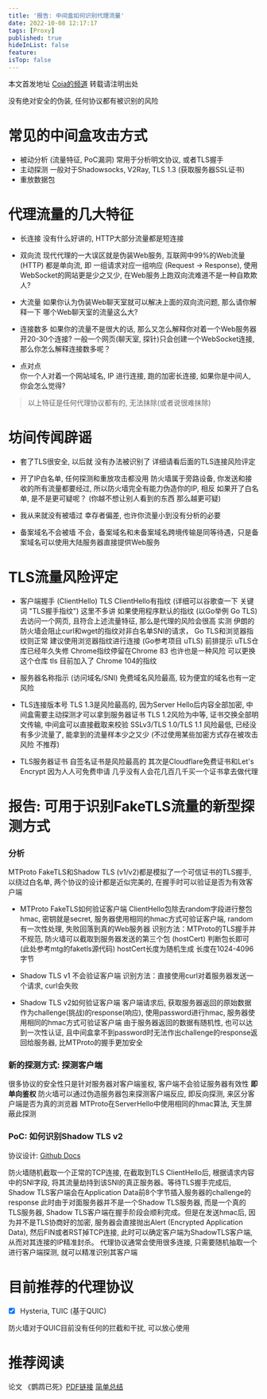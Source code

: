 ```yaml
---
title: '报告: 中间盒如何识别代理流量'
date: 2022-10-08 12:17:17
tags: [Proxy]
published: true
hideInList: false
feature: 
isTop: false
---
```

本文首发地址 [Coia的频道](https://t.me/zerocloud/13287) 转载请注明出处

没有绝对安全的伪装, 任何协议都有被识别的风险
<!-- more -->
# 常见的中间盒攻击方式

+ 被动分析 (流量特征, PoC漏洞)
  常用于分析明文协议, 或者TLS握手
+ 主动探测
 一般对于Shadowsocks, V2Ray, TLS 1.3 (获取服务器SSL证书)
+ 重放数据包

# 代理流量的几大特征

+ 长连接
没有什么好讲的, HTTP大部分流量都是短连接

+ 双向流
现代代理的一大误区就是伪装Web服务, 互联网中99%的Web流量(HTTP) 都是单向流, 即 一组请求对应一组响应 (Request -> Response), 使用WebSocket的网站更是少之又少, 在Web服务上跑双向流难道不是一种自欺欺人?

+ 大流量
如果你认为伪装Web聊天室就可以解决上面的双向流问题, 那么请你解释一下 哪个Web聊天室的流量这么大?

+ 连接数多
如果你的流量不是很大的话, 那么又怎么解释你对着一个Web服务器开20-30个连接?  一般一个网页(聊天室, 探针)只会创建一个WebSocket连接, 那么你怎么解释连接数多呢？

+ 点对点  
你一个人对着一个网站域名, IP 进行连接, 跑的加密长连接, 如果你是中间人, 你会怎么觉得?


>以上特征是任何代理协议都有的, 无法抹除(或者说很难抹除)

# 坊间传闻辟谣

+ 套了TLS很安全, 以后就 没有办法被识别了
详细请看后面的TLS连接风险评定

+ 开了IP白名单, 任何探测和重放攻击都没用
防火墙属于旁路设备, 你发送和接收的所有流量都要经过, 所以防火墙完全有能力伪造你的IP, 相反 如果开了白名单, 是不是更可疑呢？ (你越不想让别人看到的东西 那么越更可疑)

+ 我从来就没有被墙过
幸存者偏差, 也许你流量小到没有分析的必要

+ 备案域名不会被墙
不会，备案域名和未备案域名跨境传输是同等待遇，只是备案域名可以使用大陆服务器直接提供Web服务

# TLS流量风险评定

+ 客户端握手 (ClientHello)
TLS ClientHello有指纹 (详细可以谷歌查一下 关键词 "TLS握手指纹") 这里不多讲
如果使用程序默认的指纹 (以Go举例 Go TLS)去访问一个网页, 且符合上述流量特征, 那么是代理的风险会很高
实测 伊朗的防火墙会阻止curl和wget的指纹对非白名单SNI的请求， Go TLS和浏览器指纹则正常
建议使用浏览器指纹进行连接 (Go参考项目 uTLS)
前排提示 uTLS仓库已经年久失修 Chrome指纹停留在Chrome 83 也许也是一种风险 
可以更换这个仓库 tls 目前加入了 Chrome 104的指纹

+ 服务器名称指示 (访问域名/SNI)
免费域名风险最高, 较为便宜的域名也有一定风险

+ TLS连接版本号
TLS 1.3是风险最高的, 因为Server Hello后内容全部加密, 中间盒需要主动探测才可以拿到服务器证书
TLS 1.2风险为中等, 证书交换全部明文传输, 中间盒可以直接截取来校验
SSLv3/TLS 1.0/TLS 1.1 风险最低, 已经没有多少流量了, 能拿到的流量样本少之又少 (不过使用某些加密方式存在被攻击风险 不推荐)

+ TLS服务器证书
自签名证书是风险最高的
其次是Cloudflare免费证书和Let's Encrypt 因为人人可免费申请
几乎没有人会花几百几千买一个证书拿去做代理

# 报告: 可用于识别FakeTLS流量的新型探测方式

### 分析

MTProto FakeTLS和Shadow TLS (v1/v2)都是模拟了一个可信证书的TLS握手, 以绕过白名单, 两个协议的设计都是近似完美的, 在握手时可以验证是否为有效客户端

+ MTProto FakeTLS如何验证客户端
ClientHello包除去random字段进行整包hmac, 密钥就是secret, 服务器使用相同的hmac方式可验证客户端, random有一次性处理, 失败回落到真的Web服务器
识别方法：MTProto的TLS握手并不规范, 防火墙可以截取到服务器发送的第三个包 (hostCert) 判断包长即可 (此处参考mtg的faketls源代码) hostCert长度为随机生成 长度在1024-4096字节

+ Shadow TLS v1 不会验证客户端
识别方法：直接使用curl对着服务器发送一个请求, curl会失败

+ Shadow TLS v2如何验证客户端
客户端请求后, 获取服务器返回的原始数据 作为challenge(挑战)的response(响应), 使用password进行hmac, 服务器使用相同的hmac方式可验证客户端
由于服务器返回的数据有随机性, 也可以达到一次性认证, 且中间盒拿不到password时无法作出challenge的response返回给服务器, 比MTProto的握手更加安全

### 新的探测方式: 探测客户端

很多协议的安全性只是针对服务器对客户端鉴权, 客户端不会验证服务器有效性
**即单向鉴权**
防火墙可以通过伪造服务器包来探测客户端反应, 即反向探测, 来区分客户端是否为真的浏览器
MTProto在ServerHello中使用相同的hmac算法, 天生屏蔽此探测

### PoC: 如何识别Shadow TLS v2

协议设计: [Github Docs](https://github.com/ihciah/shadow-tls/blob/master/docs/protocol-cn.md)

防火墙随机截取一个正常的TCP连接, 在截取到TLS ClientHello后, 根据请求内容中的SNI字段, 将其流量劫持到该SNI的真正服务器。等待TLS握手完成后, Shadow TLS客户端会在Application Data前8个字节插入服务器的challenge的response
此时由于对面服务器并不是一个Shadow TLS服务器, 而是一个真的TLS服务器, Shadow TLS客户端在握手阶段会顺利完成。但是在发送hmac后, 因为并不是TLS协商好的加密, 服务器会直接抛出Alert (Encrypted Application Data), 然后FIN或者RST掉TCP连接, 此时可以确定客户端为ShadowTLS客户端, 从而对其连接的IP精准封杀。
代理协议通常会使用很多连接, 只需要随机抽取一个进行客户端探测, 就可以精准识别其客户端

# 目前推荐的代理协议

+ [x] Hysteria, TUIC (基于QUIC)

防火墙对于QUIC目前没有任何的拦截和干扰, 可以放心使用

# 推荐阅读

论文 《鹦鹉已死》[PDF链接](https://github.com/v2ray/v2ray-core/files/4822446/parrot.pdf) [简单总结](https://github.com/v2ray/v2ray-core/issues/2583#issuecomment-648762186)


